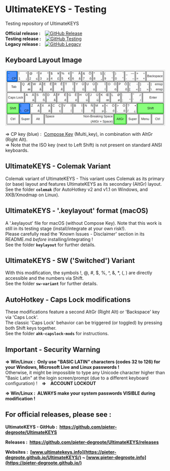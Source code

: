 # UltimateKEYS - Testing

Testing repository of UltimateKEYS

**Official release&nbsp;:**&emsp;[![GitHub Release](https://img.shields.io/github/release/pieter-degroote/UltimateKEYS.svg)](https://github.com/pieter-degroote/UltimateKEYS/releases)  
**Testing release&nbsp;:**&emsp;[![GitHub Testing](https://img.shields.io/github/release/pieter-degroote/UltimateKEYS-testing.svg?label=testing)](https://github.com/pieter-degroote/UltimateKEYS-testing/releases)  
**Legacy release&nbsp;:**&emsp;[![GitHub Legacy](https://img.shields.io/github/release/pieter-degroote/UltimateKEYS-legacy.svg?label=legacy)](https://github.com/pieter-degroote/UltimateKEYS-legacy/releases)

## Keyboard Layout Image

![UltimateKEYS - Keyboard Layout Image](images/UltimateKEYS%20-%20Keyboard%20Layout%20Image.png)

=&gt; CP key (blue) : &nbsp;[Compose Key](https://pieter-degroote.github.io/UltimateKEYS/documentation.html#Compose_Key_Sequences) (Multi_key), in combination with AltGr (Right Alt).  
=&gt; Note that the ISO key (next to Left Shift) is not present on standard ANSI keyboards.

## UltimateKEYS - Colemak Variant

Colemak variant of UltimateKEYS - This variant uses Colemak as its primary (or base) layout and features UltimateKEYS as its secondary (AltGr) layout.  
See the folder **`colemak`** (for AutoHotkey v2 and v1.1 on Windows, and XKB/Xmodmap on Linux).

## UltimateKEYS - '.keylayout' format (macOS)

A '.keylayout' file for macOS (without Compose Key). Note that this work is still in its testing stage (install/integrate at your own risk!).  
Please carefully read the 'Known Issues - Disclaimer' section in its README.md *before* installing/integrating&nbsp;!  
See the folder **`keylayout`** for further details.

## UltimateKEYS - SW ('Switched') Variant

With this modification, the symbols !, @, #, $, %, ^, &, \*, (, ) are directly accessible and the numbers via Shift.  
See the folder **`sw-variant`** for further details.

## AutoHotkey - Caps Lock modifications

These modifications feature a second AltGr (Right Alt) or 'Backspace' key via 'Caps Lock'.  
The classic 'Caps Lock' behavior can be triggered (or toggled) by pressing both Shift keys together.  
See the folder **`ahk-capslock-mods`** for instructions.

## Important - Security Warning

**=&gt; Win/Linux&nbsp;: &nbsp;Only use "BASIC LATIN" characters (codes 32 to 126) for your Windows, Microsoft Live and Linux passwords&nbsp;!**  
Otherwise, it might be impossible to type any Unicode character higher than "Basic Latin" at the login screen/prompt (due to a different keyboard configuration) !&emsp;**=&gt;&emsp;ACCOUNT LOCKOUT**

**=&gt; Win/Linux&nbsp;: &nbsp;ALWAYS make your system passwords VISIBLE during modification&nbsp;!**

## For official releases, please see&nbsp;:

**UltimateKEYS - GitHub&nbsp;: &nbsp;https://github.com/pieter-degroote/UltimateKEYS**

**Releases&nbsp;: &nbsp;https://github.com/pieter-degroote/UltimateKEYS/releases**

**Websites&nbsp;: &nbsp;[www.ultimatekeys.info](https://pieter-degroote.github.io/UltimateKEYS/) ~ [www.pieter-degroote.info](https://pieter-degroote.github.io/)**
